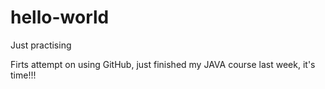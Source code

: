 # hello-world
Just practising

Firts attempt on using GitHub, just finished my JAVA course last week, it's time!!!
